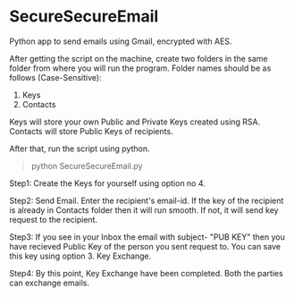 # SecureSecureEmail
Python app to send emails using Gmail, encrypted with AES. 

After getting the script on the machine, create two folders in the same folder from where you will run the program.
Folder names should be as follows (Case-Sensitive):
1. Keys
2. Contacts

Keys will store your own Public and Private Keys created using RSA.
Contacts will store Public Keys of recipients.

After that, run the script using python.

> python SecureSecureEmail.py 

Step1: Create the Keys for yourself using option no 4.

Step2: Send Email. Enter the recipient's email-id. If the key of the recipient is already in Contacts folder then it will run smooth. If not, it will send key request to the recipient.

Step3: If you see in your Inbox the email with subject- "PUB KEY" then you have recieved Public Key of the person you sent request to. You can save this key using option 3. Key Exchange.

Step4: By this point, Key Exchange have been completed. Both the parties can exchange emails.




